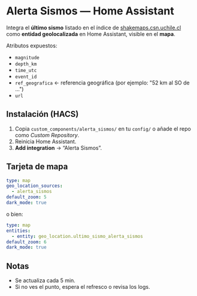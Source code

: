 # Alerta Sismos — Home Assistant

Integra el **último sismo** listado en el índice de [shakemaps.csn.uchile.cl](https://shakemaps.csn.uchile.cl/) como **entidad geolocalizada** en Home Assistant, visible en el **mapa**.

Atributos expuestos:
- `magnitude`
- `depth_km`
- `time_utc`
- `event_id`
- `ref_geografica`  ← referencia geográfica (por ejemplo: "52 km al SO de ...")
- `url`

## Instalación (HACS)

1. Copia `custom_components/alerta_sismos/` en tu `config/` o añade el repo como *Custom Repository*.
2. Reinicia Home Assistant.
3. **Add integration** → “Alerta Sismos”.

## Tarjeta de mapa

```yaml
type: map
geo_location_sources:
  - alerta_sismos
default_zoom: 5
dark_mode: true
```

o bien:

```yaml
type: map
entities:
  - entity: geo_location.ultimo_sismo_alerta_sismos
default_zoom: 6
dark_mode: true
```

## Notas

- Se actualiza cada 5 min.
- Si no ves el punto, espera el refresco o revisa los logs.
